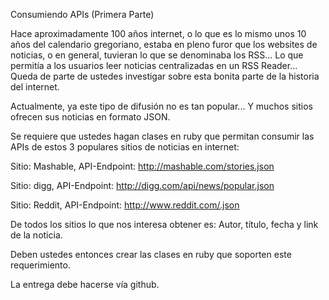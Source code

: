 Consumiendo APIs
(Primera Parte)

Hace aproximadamente 100 años internet, o lo que es lo mismo unos 10 años del calendario gregoriano, estaba en pleno furor que los websites de noticias, o en general, tuvieran lo que se denominaba los RSS... Lo que permitía a los usuarios leer noticias centralizadas en un RSS Reader... Queda de parte de ustedes investigar sobre esta bonita parte de la historia del internet.

Actualmente, ya este tipo de difusión no es tan popular... Y muchos sitios ofrecen sus noticias en formato JSON.

Se requiere que ustedes hagan clases en ruby que permitan consumir las APIs de estos 3 populares sitios de noticias en internet:

Sitio: Mashable, API-Endpoint: http://mashable.com/stories.json

Sitio: digg, API-Endpoint: http://digg.com/api/news/popular.json

Sitio: Reddit, API-Endpoint: http://www.reddit.com/.json

De todos los sitios lo que nos interesa obtener es: Autor, título, fecha y link de la noticia.

Deben ustedes entonces crear las clases en ruby que soporten este requerimiento.

La entrega debe hacerse vía github.
